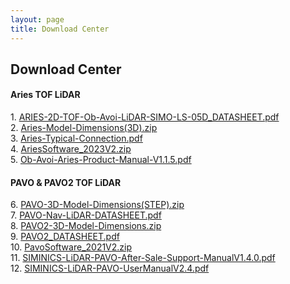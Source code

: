 ```yaml
---
layout: page
title: Download Center
---
```

<div class="col-lg-12 text-center">
	<h2 class="section-heading text-uppercase">Download Center</h2>
</div>

<div class="col-lg-6 text-center">
	<h4 class="section-heading text-uppercase">Aries TOF LiDAR</h4>
</div>
<div style="text-align: left;">
    1. <a href="https://download.siminics.shop/ARIES-2D-TOF-Ob-Avoi-LiDAR-SIMO-LS-05D_DATASHEET.pdf">ARIES-2D-TOF-Ob-Avoi-LiDAR-SIMO-LS-05D_DATASHEET.pdf</a><br>
    2. <a href="https://download.siminics.shop/Aries-Model-Dimensions(3D).zip">Aries-Model-Dimensions(3D).zip</a><br>
    3. <a href="https://download.siminics.shop/Aries-Typical-Connection.pdf">Aries-Typical-Connection.pdf</a><br>
    4. <a href="https://download.siminics.shop/AriesSoftware_2023V2.zip">AriesSoftware_2023V2.zip</a><br>
    5. <a href="https://download.siminics.shop/Ob-Avoi-Aries-Product-Manual-V1.1.5.pdf">Ob-Avoi-Aries-Product-Manual-V1.1.5.pdf</a><br>
</div>
<div class="col-lg-6 text-center">
	<h4 class="section-heading text-uppercase">PAVO & PAVO2 TOF LiDAR</h4>
</div>
<div style="text-align: left;">
    6. <a href="https://download.siminics.shop/PAVO-3D-Model-Dimensions(STEP).zip">PAVO-3D-Model-Dimensions(STEP).zip</a><br>
    7. <a href="https://download.siminics.shop/PAVO-Nav-LiDAR-DATASHEET.pdf">PAVO-Nav-LiDAR-DATASHEET.pdf</a><br>
    8. <a href="https://download.siminics.shop/PAVO2-3D-Model-Dimensions.zip">PAVO2-3D-Model-Dimensions.zip</a><br>
    9. <a href="https://download.siminics.shop/PAVO2_DATASHEET.pdf">PAVO2_DATASHEET.pdf</a><br>
    10. <a href="https://download.siminics.shop/PavoSoftware_2021V2.zip">PavoSoftware_2021V2.zip</a><br>
    11. <a href="https://download.siminics.shop/SIMINICS-LiDAR-PAVO-After-Sale-Support-ManualV1.4.0.pdf">SIMINICS-LiDAR-PAVO-After-Sale-Support-ManualV1.4.0.pdf</a><br>
    12. <a href="https://download.siminics.shop/SIMINICS-LiDAR-PAVO-UserManualV2.4.pdf">SIMINICS-LiDAR-PAVO-UserManualV2.4.pdf</a>
</div>

